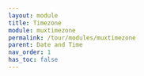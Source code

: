 ```yaml
---
layout: module
title: Timezone
module: muxtimezone
permalink: /tour/modules/muxtimezone
parent: Date and Time
nav_order: 1
has_toc: false
---
```

